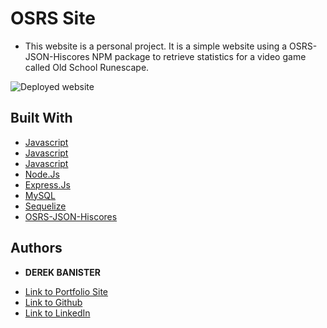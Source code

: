 # OSRS Site

* This website is a personal project. It is a simple website using a OSRS-JSON-Hiscores NPM package to retrieve statistics for a video game called Old School Runescape. 

![Deployed website]() 


## Built With

* [Javascript](https://www.html.com/)
* [Javascript](https://www.w3schools.com/css/)
* [Javascript](https://www.javascript.com/)
* [Node.Js](https://nodejs.org/en/)
* [Express.Js](https://expressjs.com/)
* [MySQL](https://www.mysql.com/)
* [Sequelize](https://www.npmjs.com/package/sequelize)
* [OSRS-JSON-Hiscores](https://www.npmjs.com/package/osrs-json-hiscores)

## Authors

* **DEREK BANISTER** 

- [Link to Portfolio Site](https://derek-banister-portfolio.herokuapp.com/)
- [Link to Github](https://github.com/DerekBanister)
- [Link to LinkedIn](https://www.linkedin.com/in/derek-banister/)
